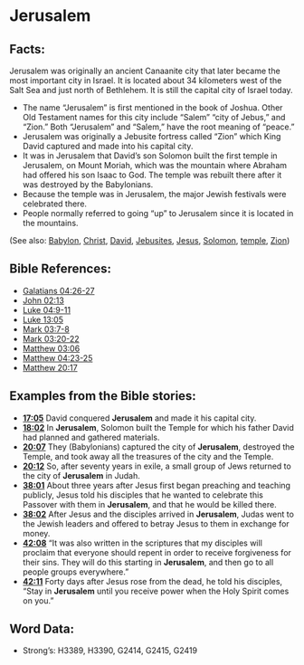 # Jerusalem

## Facts:

Jerusalem was originally an ancient Canaanite city that later became the most important city in Israel. It is located about 34 kilometers west of the Salt Sea and just north of Bethlehem. It is still the capital city of Israel today.

* The name “Jerusalem” is first mentioned in the book of Joshua. Other Old Testament names for this city include “Salem” “city of Jebus,” and “Zion.” Both “Jerusalem” and “Salem,” have the root meaning of “peace.”
* Jerusalem was originally a Jebusite fortress called “Zion” which King David captured and made into his capital city. 
* It was in Jerusalem that David’s son Solomon built the first temple in Jerusalem, on Mount Moriah, which was the mountain where Abraham had offered his son Isaac to God. The temple was rebuilt there after it was destroyed by the Babylonians.
* Because the temple was in Jerusalem, the major Jewish festivals were celebrated there.
* People normally referred to going “up” to Jerusalem since it is located in the mountains.

(See also: [Babylon](../names/babylon.md), [Christ](../kt/christ.md), [David](../names/david.md), [Jebusites](../names/jebusites.md), [Jesus](../kt/jesus.md), [Solomon](../names/solomon.md), [temple](../kt/temple.md), [Zion](../kt/zion.md))

## Bible References:

* [Galatians 04:26-27](rc://en/tn/help/gal/04/26)
* [John 02:13](rc://en/tn/help/jhn/02/13)
* [Luke 04:9-11](rc://en/tn/help/luk/04/09)
* [Luke 13:05](rc://en/tn/help/luk/13/05)
* [Mark 03:7-8](rc://en/tn/help/mrk/03/07)
* [Mark 03:20-22](rc://en/tn/help/mrk/03/20)
* [Matthew 03:06](rc://en/tn/help/mat/03/06)
* [Matthew 04:23-25](rc://en/tn/help/mat/04/23)
* [Matthew 20:17](rc://en/tn/help/mat/20/17)

## Examples from the Bible stories:

* __[17:05](rc://en/tn/help/obs/17/05)__ David conquered __Jerusalem__  and made it his capital city.
* __[18:02](rc://en/tn/help/obs/18/02)__ In __Jerusalem__, Solomon built the Temple for which his father David had planned and gathered materials.
* __[20:07](rc://en/tn/help/obs/20/07)__ They (Babylonians) captured the city of __Jerusalem__, destroyed the Temple, and took away all the treasures of the city and the Temple.
* __[20:12](rc://en/tn/help/obs/20/12)__ So, after seventy years in exile, a small group of Jews returned to the city of __Jerusalem__  in Judah.
* __[38:01](rc://en/tn/help/obs/38/01)__ About three years after Jesus first began preaching and teaching publicly, Jesus told his disciples that he wanted to celebrate this Passover with them in __Jerusalem__, and that he would be killed there.
* __[38:02](rc://en/tn/help/obs/38/02)__ After Jesus and the disciples arrived in __Jerusalem__, Judas went to the Jewish leaders and offered to betray Jesus to them in exchange for money.
* __[42:08](rc://en/tn/help/obs/42/08)__ “It was also written in the scriptures that my disciples will proclaim that everyone should repent in order to receive forgiveness for their sins. They will do this starting in __Jerusalem__, and then go to all people groups everywhere.”
* __[42:11](rc://en/tn/help/obs/42/11)__ Forty days after Jesus rose from the dead, he told his disciples, “Stay in __Jerusalem__  until you receive power when the Holy Spirit comes on you.”

## Word Data:

* Strong’s: H3389, H3390, G2414, G2415, G2419
